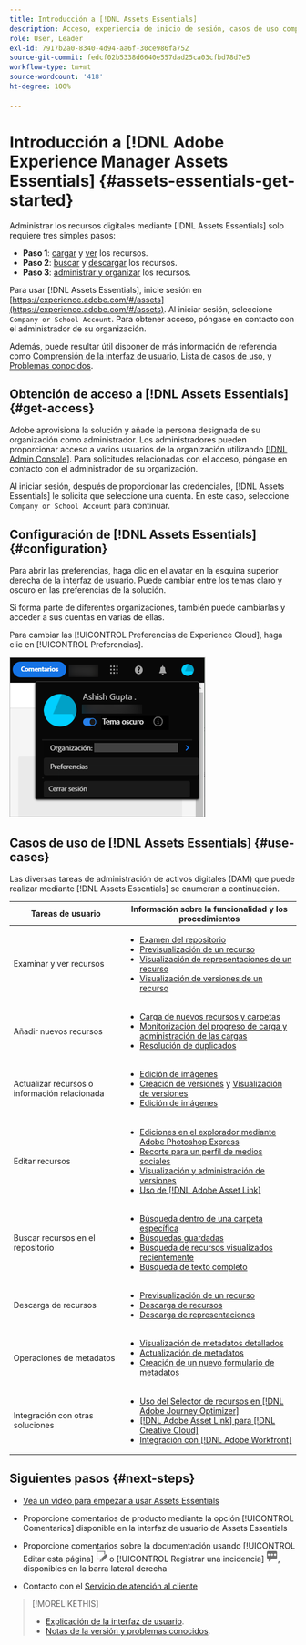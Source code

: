 ```yaml
---
title: Introducción a [!DNL Assets Essentials]
description: Acceso, experiencia de inicio de sesión, casos de uso compatibles y problemas conocidos de [!DNL Assets Essentials].
role: User, Leader
exl-id: 7917b2a0-8340-4d94-aa6f-30ce986fa752
source-git-commit: fedcf02b5338d6640e557dad25ca03cfbd78d7e5
workflow-type: tm+mt
source-wordcount: '418'
ht-degree: 100%

---
```


# Introducción a [!DNL Adobe Experience Manager Assets Essentials] {#assets-essentials-get-started}

<!-- TBD: Make links for these steps. -->

Administrar los recursos digitales mediante [!DNL Assets Essentials] solo requiere tres simples pasos:

* **Paso 1**: [cargar](/help/using/add-delete.md) y [ver](/help/using/navigate-view.md) los recursos.
* **Paso 2**: [buscar](/help/using/search.md) y [descargar](/help/using/manage-organize.md#download) los recursos.
* **Paso 3**: [administrar y organizar](/help/using/manage-organize.md) los recursos.

Para usar [!DNL Assets Essentials], inicie sesión en [https://experience.adobe.com/#/assets](https://experience.adobe.com/#/assets). Al iniciar sesión, seleccione `Company or School Account`. Para obtener acceso, póngase en contacto con el administrador de su organización.

Además, puede resultar útil disponer de más información de referencia como [Comprensión de la interfaz de usuario](/help/using/navigate-view.md), [Lista de casos de uso](#use-cases), <!-- TBD: [supported file types](/help/using/supported-file-formats.md), --> y [Problemas conocidos](/help/using/release-notes.md#known-issues).

## Obtención de acceso a [!DNL Assets Essentials] {#get-access}

Adobe aprovisiona la solución y añade la persona designada de su organización como administrador. Los administradores pueden proporcionar acceso a varios usuarios de la organización utilizando [[!DNL Admin Console]](https://helpx.adobe.com/es/enterprise/using/admin-console.html). Para solicitudes relacionadas con el acceso, póngase en contacto con el administrador de su organización.

Al iniciar sesión, después de proporcionar las credenciales, [!DNL Assets Essentials] le solicita que seleccione una cuenta. En este caso, seleccione `Company or School Account` para continuar.

## Configuración de [!DNL Assets Essentials] {#configuration}

Para abrir las preferencias, haga clic en el avatar en la esquina superior derecha de la interfaz de usuario. Puede cambiar entre los temas claro y oscuro en las preferencias de la solución.

Si forma parte de diferentes organizaciones, también puede cambiarlas y acceder a sus cuentas en varias de ellas.

Para cambiar las [!UICONTROL Preferencias de Experience Cloud], haga clic en [!UICONTROL Preferencias].

![Preferencia para cambiar el tema oscuro y el claro](assets/theme-change.png)

## Casos de uso de [!DNL Assets Essentials] {#use-cases}

Las diversas tareas de administración de activos digitales (DAM) que puede realizar mediante [!DNL Assets Essentials] se enumeran a continuación.

| Tareas de usuario | Información sobre la funcionalidad y los procedimientos |
|-----|------|
| Examinar y ver recursos | <ul> <li>[Examen del repositorio](/help/using/navigate-view.md#view-assets-and-details) </li> <li> [Previsualización de un recurso](/help/using/navigate-view.md#preview-assets) <li> [Visualización de representaciones de un recurso](/help/using/add-delete.md#renditions) </li> <li>[Visualización de versiones de un recurso](/help/using/manage-organize.md#view-versions)</li></ul> |
| Añadir nuevos recursos | <ul> <li>[Carga de nuevos recursos y carpetas](/help/using/add-delete.md#add-assets)</li> <li>[Monitorización del progreso de carga y administración de las cargas](/help/using/add-delete.md#upload-progress)</li> <li>[Resolución de duplicados](/help/using/add-delete.md#resolve-upload-fails)</li> </ul> |
| Actualizar recursos o información relacionada | <ul> <li>[Edición de imágenes](/help/using/edit-images.md)</li> <li>[Creación de versiones](/help/using/manage-organize.md#create-versions) y [Visualización de versiones](/help/using/manage-organize.md#view-versions)</li> <li>[Edición de imágenes](/help/using/edit-images.md)</li> </ul> |
| Editar recursos | <ul> <li>[Ediciones en el explorador mediante Adobe Photoshop Express](/help/using/edit-images.md)</li> <li>[Recorte para un perfil de medios sociales](/help/using/edit-images.md#crop-straighten-images)</li> <li>[Visualización y administración de versiones](/help/using/manage-organize.md#view-versions)</li> <li>[Uso de [!DNL Adobe Asset Link]](/help/using/integration.md#integrations)</ul></ul> |
| Buscar recursos en el repositorio | <ul> <li>[Búsqueda dentro de una carpeta específica](/help/using/search.md#refine-search-results)</li> <li>[Búsquedas guardadas](/help/using/search.md#saved-search)</li> <li>[Búsqueda de recursos visualizados recientemente](/help/using/search.md)</li> <li>[Búsqueda de texto completo](/help/using/search.md) |
| Descarga de recursos | <ul> <li> [Previsualización de un recurso](/help/using/navigate-view.md#preview-assets) </li> <li> [Descarga de recursos](/help/using/manage-organize.md#download) <li> [Descarga de representaciones](/help/using/add-delete.md#renditions) </li></ul> |
| Operaciones de metadatos | <ul> <li>[Visualización de metadatos detallados](/help/using/metadata.md) </li> <li> [Actualización de metadatos](/help/using/metadata.md#update-metadata)</li> <li> [Creación de un nuevo formulario de metadatos](/help/using/metadata.md#metadata-forms) </li> </ul> |
| Integración con otras soluciones | <ul> <li>[Uso del Selector de recursos en [!DNL Adobe Journey Optimizer]](/help/using/integration.md)</li> <li>[[!DNL Adobe Asset Link] para [!DNL Creative Cloud]](/help/using/integration.md)</li> <li>[Integración con [!DNL Adobe Workfront]](/help/using/integration.md)</li> </ul> |

## Siguientes pasos {#next-steps}

* [Vea un vídeo para empezar a usar Assets Essentials](https://experienceleague.adobe.com/docs/experience-manager-learn/assets-essentials/getting-started.html?lang=es)

* Proporcione comentarios de producto mediante la opción [!UICONTROL Comentarios] disponible en la interfaz de usuario de Assets Essentials

* Proporcione comentarios sobre la documentación usando [!UICONTROL Editar esta página] ![editar la página](assets/do-not-localize/edit-page.png) o [!UICONTROL Registrar una incidencia] ![crear una incidencia de GitHub](assets/do-not-localize/github-issue.png), disponibles en la barra lateral derecha

* Contacto con el [Servicio de atención al cliente](https://experienceleague.adobe.com/es?support-solution=General&amp;lang=es#support)


<!--TBD: Merge the below rows in the table when the use cases are documented/available.

| How do I delete assets? | <ul> <li>[Delete assets](/help/using/manage-organize.md)</li> <li>Recover deleted assets</li> <li>Permanently delete assets</li> </ul> |
| How do I share assets or find shared assets? | <ul> <li>Shared by me</li> <li>Shared with me</li> <li>Share for comments and review</li> <li>Unshare assets</li> </ul> |
| How do I collaborate with others and get my assets reviewed | <ul> <li>Share for review</li> <li>Provide comments. Resolve and filter comments</li> <li>Annotations on images</li> <li>Assign tasks to specific users and prioritize</li> </ul> |

-->

<!-- 

## ![feedback icon](assets/do-not-localize/feedback-icon.png) Provide product feedback {#provide-feedback}

Adobe welcomes feedback about the solution. To provide feedback without even switching your working application, use the [!UICONTROL Feedback] option in the user interface. It also lets you attach files such as screenshots or video recording of an issue.

  ![feedback option in the interface](assets/feedback-panel.png)

To provide feedback for documentation, click [!UICONTROL Edit this page] ![edit the page](assets/do-not-localize/edit-page.png) or [!UICONTROL Log an issue] ![create a GitHub issue](assets/do-not-localize/github-issue.png) from the right sidebar. You can do one of the following: 

* Make the content updates and submit a GitHub pull request.
* Create an issue or ticket in GitHub. Retain the automatically populated article name when creating an issue.

-->

>[!MORELIKETHIS]
>
>* [Explicación de la interfaz de usuario](/help/using/navigate-view.md).
>* [Notas de la versión y problemas conocidos](/help/using/release-notes.md).

<!-- TBD: 
>* [Supported file types](/help/using/supported-file-formats.md).
-->
